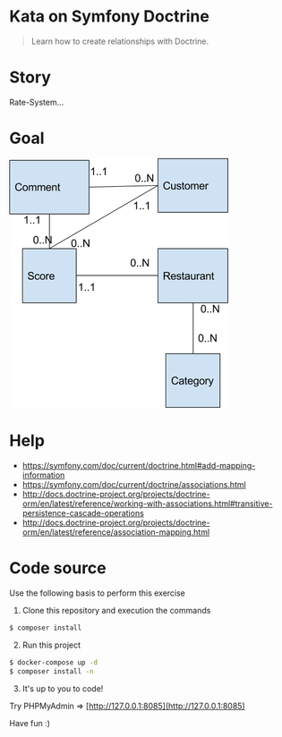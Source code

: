 Kata on Symfony Doctrine
=======
> Learn how to create relationships with Doctrine.

# Story

Rate-System...

# Goal

![schema database](app/Resources/doc/schema_database.png)

# Help

* https://symfony.com/doc/current/doctrine.html#add-mapping-information
* https://symfony.com/doc/current/doctrine/associations.html
* http://docs.doctrine-project.org/projects/doctrine-orm/en/latest/reference/working-with-associations.html#transitive-persistence-cascade-operations
* http://docs.doctrine-project.org/projects/doctrine-orm/en/latest/reference/association-mapping.html

# Code source

Use the following basis to perform this exercise

1) Clone this repository and execution the commands

```bash
$ composer install
```

2) Run this project

```bash
$ docker-compose up -d
$ composer install -n
```

3) It's up to you to code!

Try PHPMyAdmin => [http://127.0.0.1:8085](http://127.0.0.1:8085)

Have fun :)
